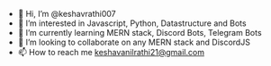 - 👋 Hi, I’m @keshavrathi007
- 👀 I’m interested in Javascript, Python, Datastructure and Bots
- 🌱 I’m currently learning MERN stack, Discord Bots, Telegram Bots
- 💞️ I’m looking to collaborate on any MERN stack and DiscordJS
- 📫 How to reach me keshavanilrathi21@gmail.com

<!---
keshavrathi007/keshavrathi007 is a ✨ special ✨ repository because its `README.md` (this file) appears on your GitHub profile.
You can click the Preview link to take a look at your changes.
--->
